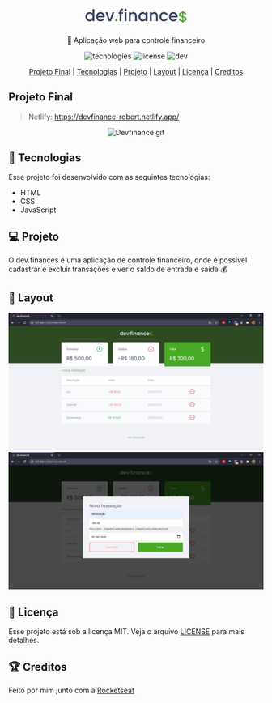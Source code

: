  <h1 align="center">
    <img src="./readme.img/logo.svg" alt="Logo dev Finance" width="200"/>
 </h1>

<p align="center">🚀 Aplicação web para controle financeiro</p>

<p align="center">
    <img src="https://img.shields.io/badge/Made%20with-JavaScript-brightgreen" alt="tecnologies"/>
    <img src="https://img.shields.io/badge/license-MIT-brightgreen" alt="license"/>
    <img src="https://img.shields.io/badge/dev-Robert-brightgreen" alt="dev"/>
</p>

<div align="center">
    <a href="#-projeto-final">Projeto Final</a> |
    <a href="#-tecnologias">Tecnologias</a> |
    <a href="#-projeto">Projeto</a> |
    <a href="#-layout">Layout</a> |
    <a href="#memo-licença">Licença</a> |
    <a href="#-creditos">Creditos</a>
</div>

## Projeto Final

> Netlify: https://devfinance-robert.netlify.app/

<p align="center">
    <img src="./readme.img/dinherio-moedas.gif" alt="Devfinance gif" />
</p>

## 🚀 Tecnologias

Esse projeto foi desenvolvido com as seguintes tecnologias:

- HTML
- CSS
- JavaScript

## 💻 Projeto

O dev.finances é uma aplicação de controle financeiro, onde é possível cadastrar e excluir transações e ver o saldo de entrada e saída 💰

## 🔖 Layout

<img src="./readme.img/devFinance-print(1).png" alt="print1"/>

<img src="./readme.img/devFinance-print(2).png" alt="print2"/>

## :memo: Licença

Esse projeto está sob a licença MIT. Veja o arquivo [LICENSE](LICENSE.md) para mais detalhes.

## 🏆 Creditos

Feito por mim junto com a [Rocketseat](https://github.com/Rocketseat)
